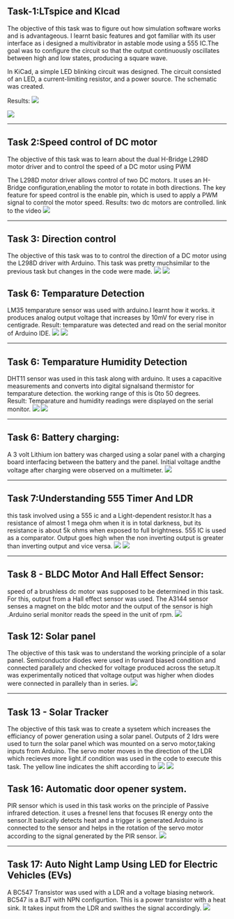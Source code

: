 ## Task-1:LTspice and KIcad
  The objective of this task was to figure out how simulation software works and is advantageous. I learnt basic features and got familiar with its user interface as i designed a multivibrator in astable mode using a 555 IC.The goal was to configure the circuit so that the output continuously oscillates between high and low states, producing a square wave.

  In KiCad, a simple LED blinking circuit was designed. The circuit consisted of an LED, a current-limiting resistor, and a power source. The schematic was created.
  
    
  Results:
  ![](https://i.imgur.com/wYMGE9W.png)

  
  ![](https://i.imgur.com/DAaPNV2.jpeg)
  ***
  ## Task 2:Speed control of DC motor
  The objective of this task was to learn about the dual H-Bridge L298D motor driver and to control the speed of a DC motor using PWM

  The L298D motor driver allows control of two DC motors. It uses an H-Bridge configuration,enabling the motor to rotate in both directions. The key feature for speed control is the enable pin, which is used to apply a PWM signal to control the motor speed.
  Results: two dc motors are controlled.
  link to the video
  ![](https://youtu.be/8QKm3JpX9DQ?si=Pcde7WJtFUFkycR-)
  ***
  ## Task 3: Direction control
  The objective of this task was to to control the direction of a DC motor using the L298D driver with  Arduino. This task was pretty muchsimilar to the previous task but changes in the code were made.
  ![](https://i.imgur.com/MaU0kS8.jpeg)
  ![](https://i.imgur.com/kAdNTUJ.jpeg)

  ## Task 6: Temparature Detection
   LM35 temparature sensor was used with arduino.I learnt how it works. it produces analog output voltage that increases by 10mV for every rise in centigrade.
  Result: temparature was detected and read on the serial monitor of Arduino IDE.
  ![](https://i.imgur.com/DEz1B5p.jpeg)
    ![](https://i.imgur.com/nzZjP7a.jpeg)
  ***
   ## Task 6: Temparature Humidity Detection
   DHT11 sensor was used in this task along with arduino. It uses a capacitive measurements and converts into digital signalsand thermistor for temparature detection. the working range of this is 0to 50 degrees.    
   Result: Temparature and humidity readings were displayed on the serial monitor.
   ![](https://i.imgur.com/SSANrip.jpeg)
    ![](https://i.imgur.com/nzZjP7a.jpeg)
   ***
   ## Task 6: Battery charging:
   A 3 volt Lithium ion battery was charged using a solar panel with a charging board interfacing between the battery and the panel.
   Initial voltage andthe voltage after charging were observed on a multimeter.
    ![](https://i.imgur.com/3UINs50.jpeg)
   ***
   ## Task 7:Understanding 555 Timer And LDR
   this task involved using a 555 ic and a Light-dependent resistor.It has a resistance of almost 1 mega ohm when it is in total darkness, but its resistance is about 5k ohms when 
  exposed to full brightness. 555 IC is used as a comparator. Output goes high when the non inverting output is greater than inverting output and vice versa.
   ![](https://i.imgur.com/y6IAFZO.jpeg)
   ![](https://i.imgur.com/LvL3sGK.jpeg)
   ***
   ## Task 8 - BLDC Motor And Hall Effect Sensor:
   speed of a brushless dc motor was supposed to be determined in this task. For this, output from a Hall effect sensor was used. The A3144 sensor senses a magnet on the bldc motor and 
   the output of the sensor is high .Arduino serial monitor reads the speed in the unit of rpm.
    ![](https://i.imgur.com/tx8j343.jpeg)

  ## Task 12: Solar panel
  The objective of this task was to understand the working principle of a solar panel. Semiconductor diodes were used in forward biased condition and connected parallely and checked for 
  voltage produced across the setup.It was experimentally noticed that voltage output was higher when diodes were connected in  parallely than in series. 
  ![](https://i.imgur.com/ZTMEzT7.jpeg)
  ***
  ## Task 13 - Solar Tracker
  The objective of this task was to create a sysetem which increases the efficiancy of power generation using a solar panel. Outputs of 2 ldrs were used to turn the solar panel which was 
  mounted on a servo motor,taking inputs from Arduino. The servo moter moves in the direction of the LDR which recieves more light.if condition was used in the code to execute this task.
  The yellow line indicates the shift according to 
  ![](https://i.imgur.com/vL7yoQu.jpeg)
  ![](https://i.imgur.com/HFZC2xk.jpeg)
  ## Task 16: Automatic door opener system.
  PIR sensor which is used in this task works on the principle of Passive infrared detection. it uses a fresnel lens that focuses IR energy onto the sensor.It basically detects heat and 
  a trigger is generated.Arduino is connected to the sensor and helps in the rotation of the servo motor according to the signal generated by the PIR sensor.
  ![](https://i.imgur.com/IwxJArZ.jpeg)
***
## Task 17:  Auto Night Lamp Using LED for Electric Vehicles (EVs)
A BC547 Transistor was used with a LDR and a voltage biasing network. BC547 is a BJT with NPN configurtion. This is a power transistor with a heat sink. It takes input from the LDR and swithes the signal accordingly. 
 ![](https://i.imgur.com/dGA4D9N.jpeg)
